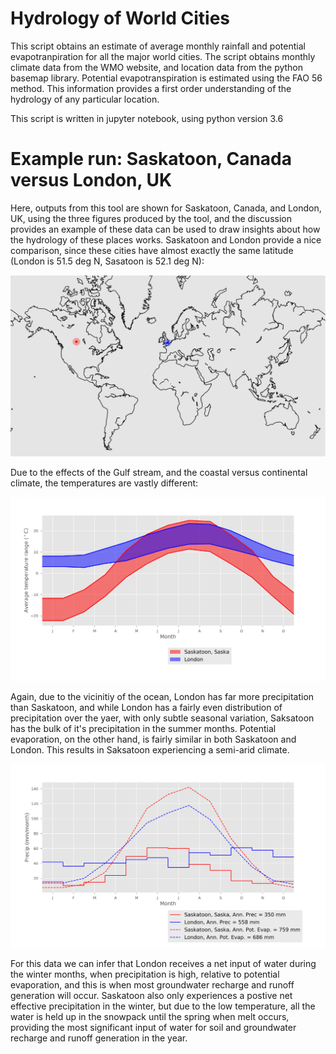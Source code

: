 # Hydrology of World Cities

This script obtains an estimate of average monthly rainfall and potential evapotranpiration for all the major world cities. The script obtains monthly climate data from the WMO website, and location data from the python basemap library. Potential evapotranspiration is estimated using the FAO 56 method. This information provides a first order understanding of the hydrology of any particular location. 

This script is written in jupyter notebook, using python version 3.6

# Example run: Saskatoon, Canada versus London, UK

Here, outputs from this tool are shown for Saskatoon, Canada, and London, UK, using the three figures produced by the tool, and the discussion provides an example of these data can be used to draw insights about how the hydrology of these places works. Saskatoon and London provide a nice comparison, since these cities have almost exactly the same latitude (London is 51.5 deg N, Sasatoon is 52.1 deg N):

![World map showing London and Saskatoon](Map.png)

Due to the effects of the Gulf stream, and the coastal versus continental climate, the temperatures are vastly different:

![Temperature in London and Saskatoon](Temp.png)

Again, due to the vicinitiy of the ocean, London has far more precipitation than Saskatoon, and while London has a fairly even distribution of precipitation over the yaer, with only subtle seasonal variation, Saksatoon has the bulk of it's precipitation in the summer months. Potential evaporation, on the other hand, is fairly similar in both Saskatoon and London. This results in Saksatoon experiencing a semi-arid climate.

![Precipitation and potential evaporation in London and Saskatoon](Precip.png)

For this data we can infer that London receives a net input of water during the winter months, when precipitation is high, relative to potential evaporation, and this is when most groundwater recharge and runoff generation will occur. Saskatoon also only experiences a postive net effective precipitation in the winter, but due to the low temperature, all the water is held up in the snowpack until the spring when melt occurs, providing the most significant input of water for soil and groundwater recharge and runoff generation in the year.
